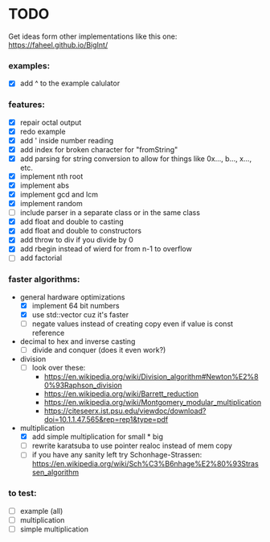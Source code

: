 # TODO

Get ideas form other implementations like this one: https://faheel.github.io/BigInt/

### examples:

- [x] add ^ to the example calulator

### features:

- [x] repair octal output
- [x] redo example
- [x] add ' inside number reading
- [x] add index for broken character for "fromString"
- [x] add parsing for string conversion to allow for things like 0x..., b..., x..., etc.
- [x] implement nth root
- [x] implement abs
- [x] implement gcd and lcm
- [x] implement random
- [ ] include parser in a separate class or in the same class
- [x] add float and double to casting
- [x] add float and double to constructors
- [x] add throw to div if you divide by 0
- [x] add rbegin instead of wierd for from n-1 to overflow
- [ ] add factorial

### faster algorithms:

- general hardware optimizations
	- [x] implement 64 bit numbers
	- [x] use std::vector cuz it's faster
	- [ ] negate values instead of creating copy even if value is const reference
- decimal to hex and inverse casting
	- [ ] divide and conquer (does it even work?)
- division
	- [ ] look over these:
		- https://en.wikipedia.org/wiki/Division_algorithm#Newton%E2%80%93Raphson_division
		- https://en.wikipedia.org/wiki/Barrett_reduction
		- https://en.wikipedia.org/wiki/Montgomery_modular_multiplication
		- https://citeseerx.ist.psu.edu/viewdoc/download?doi=10.1.1.47.565&rep=rep1&type=pdf
- multiplication
	- [x] add simple multiplication for small * big
	- [ ] rewrite karatsuba to use pointer realoc instead of mem copy
	- [ ] if you have any sanity left try Schonhage-Strassen: https://en.wikipedia.org/wiki/Sch%C3%B6nhage%E2%80%93Strassen_algorithm

### to test:

- [ ] example (all)
- [ ] multiplication
- [ ] simple multiplication
